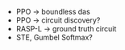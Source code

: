 - PPO -> boundless das
- PPO -> circuit discovery?
- RASP-L -> ground truth circuit
- STE, Gumbel Softmax?

